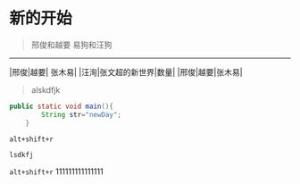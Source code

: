 # 新的开始

> 邢俊和越要
易狗和汪狗
------------------------------
|邢俊|越要| 张木易|
|汪洵|张文超的新世界|数量|
|邢俊|越要|张木易|

> alskdfjk
```java
public static void main(){
		String str="newDay";
	}
```

` alt+shift+r `

`lsdkfj`

` alt+shift+r `
111111111111111